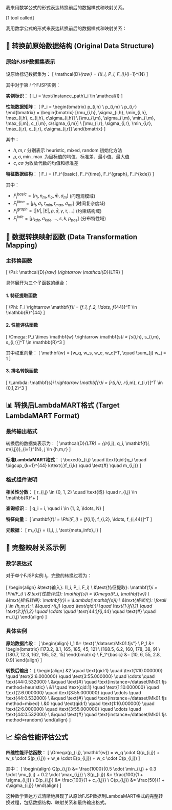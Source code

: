 我来用数学公式的形式表达转换前后的数据样式和映射关系。

[1 tool called]

我用数学公式的形式来表达转换前后的数据样式和映射关系：

## 🧮 转换前原始数据结构 (Original Data Structure)

### 原始FJSP数据集表示

设原始标记数据集为：
\[
\mathcal{D}_{raw} = \{(I_i, P_i, F_i)\}_{i=1}^{N}
\]

其中对于第 $i$ 个FJSP实例：

**实例标识**：
\[
I_i = \text{instance\_path}_i \in \mathcal{I}
\]

**性能数据矩阵**：
\[
P_i = \begin{bmatrix}
p_{i,h} \\
p_{i,m} \\
p_{i,r}
\end{bmatrix} = \begin{bmatrix}
[\mu_{i,h}, \sigma_{i,h}, \min_{i,h}, \max_{i,h}, c_{i,h}, c\sigma_{i,h}] \\
[\mu_{i,m}, \sigma_{i,m}, \min_{i,m}, \max_{i,m}, c_{i,m}, c\sigma_{i,m}] \\
[\mu_{i,r}, \sigma_{i,r}, \min_{i,r}, \max_{i,r}, c_{i,r}, c\sigma_{i,r}]
\end{bmatrix}
\]

其中：
- $h, m, r$ 分别表示 heuristic, mixed, random 初始化方法
- $\mu, \sigma, \min, \max$ 为目标值的均值、标准差、最小值、最大值
- $c, c\sigma$ 为收敛代数的均值和标准差

**特征数据结构**：
\[
F_i = \{F_i^{basic}, F_i^{time}, F_i^{graph}, F_i^{kde}\}
\]

其中：
- $F_i^{basic} = [n_j, n_m, n_o, \bar{m}, \sigma_m]$ (问题规模域)
- $F_i^{time} = [\mu_t, \sigma_t, t_{min}, t_{max}, \sigma_{mt}]$ (时间复杂度域)  
- $F_i^{graph} = [|V|, |E|, \rho, \bar{d}, \gamma, \tau, \ldots]$ (约束结构域)
- $F_i^{kde} = [\mu_{kde}, \sigma_{kde}, \ldots, s, k, p_{pos}]$ (分布特性域)

## 🔄 数据转换映射函数 (Data Transformation Mapping)

### 主转换函数

\[
\Psi: \mathcal{D}_{raw} \rightarrow \mathcal{D}_{LTR}
\]

具体展开为三个子函数的组合：

#### 1. 特征提取函数
\[
\Phi: F_i \rightarrow \mathbf{f}_i = [f_1, f_2, \ldots, f_{44}]^T \in \mathbb{R}^{44}
\]

#### 2. 性能评估函数
\[
\Omega: P_i \times \mathbf{w} \rightarrow \mathbf{s}_i = [s_{i,h}, s_{i,m}, s_{i,r}]^T \in \mathbb{R}^3
\]

其中权重向量：
\[
\mathbf{w} = [w_q, w_s, w_e, w_c]^T, \quad \sum_{j} w_j = 1
\]

#### 3. 排名转换函数
\[
\Lambda: \mathbf{s}_i \rightarrow \mathbf{r}_i = [r_{i,h}, r_{i,m}, r_{i,r}]^T \in \{0,1,2\}^3
\]

## 📊 转换后LambdaMART格式 (Target LambdaMART Format)

### 最终输出格式

转换后的数据集表示为：
\[
\mathcal{D}_{LTR} = \{(r_{i,j}, q_i, \mathbf{f}_i, m_{i,j})\}_{i=1}^{N}, j \in \{h,m,r\}
\]

**标准LambdaMART格式**：
\[
\boxed{r_{i,j} \quad \text{qid:}q_i \quad \bigcup_{k=1}^{44} k\text{:}f_{i,k} \quad \text{\#} \quad m_{i,j}}
\]

### 格式组件说明

**相关性分数**：
\[
r_{i,j} \in \{0, 1, 2\} \quad \text{或} \quad r_{i,j} \in \mathbb{R}^+
\]

**查询标识**：
\[
q_i = i, \quad i \in \{1, 2, \ldots, N\}
\]

**特征向量**：
\[
\mathbf{f}_i = \Phi(F_i) = [f_{i,1}, f_{i,2}, \ldots, f_{i,44}]^T
\]

**元数据**：
\[
m_{i,j} = \{I_i, j, \text{meta\_info}_i\}
\]

## 🎯 完整映射关系示例

### 数学表达式

对于单个FJSP实例 $I_i$，完整的转换过程为：

\[
\begin{align}
&\text{输入}: (I_i, P_i, F_i) \\
&\text{特征提取}: \mathbf{f}_i = \Phi(F_i) \\
&\text{性能评估}: \mathbf{s}_i = \Omega(P_i, \mathbf{w}) \\
&\text{排名转换}: \mathbf{r}_i = \Lambda(\mathbf{s}_i) \\
&\text{格式化}: \forall j \in \{h,m,r\}: \\
&\quad r_{i,j} \quad \text{qid:}i \quad \text{1:}f_{i,1} \quad \text{2:}f_{i,2} \quad \cdots \quad \text{44:}f_{i,44} \quad \text{\#} \quad m_{i,j}
\end{align}
\]

### 具体实例

**原始数据片段**：
\[
\begin{align}
I_1 &= \text{"/dataset/Mk01.fjs"} \\
P_1 &= \begin{bmatrix}
[173.2, 8.1, 165, 185, 45, 12] \\
[168.5, 6.2, 160, 178, 38, 9] \\
[180.7, 12.3, 162, 195, 52, 15]
\end{bmatrix} \\
F_1^{basic} &= [10, 6, 55, 2.8, 0.9]
\end{align}
\]

**转换后输出**：
\[
\begin{align}
&2 \quad \text{qid:1} \quad \text{1:10.000000} \quad \text{2:6.000000} \quad \text{3:55.000000} \quad \cdots \quad \text{44:0.532000} \\
&\quad \text{\#} \quad \text{instance=/dataset/Mk01.fjs method=heuristic} \\
&1 \quad \text{qid:1} \quad \text{1:10.000000} \quad \text{2:6.000000} \quad \text{3:55.000000} \quad \cdots \quad \text{44:0.532000} \\
&\quad \text{\#} \quad \text{instance=/dataset/Mk01.fjs method=mixed} \\
&0 \quad \text{qid:1} \quad \text{1:10.000000} \quad \text{2:6.000000} \quad \text{3:55.000000} \quad \cdots \quad \text{44:0.532000} \\
&\quad \text{\#} \quad \text{instance=/dataset/Mk01.fjs method=random}
\end{align}
\]

## 📈 综合性能评估公式

**四维性能评估函数**：
\[
\Omega(p_{i,j}, \mathbf{w}) = w_q \cdot Q(p_{i,j}) + w_s \cdot S(p_{i,j}) + w_e \cdot E(p_{i,j}) + w_c \cdot C(p_{i,j})
\]

其中：
\[
\begin{align}
Q(p_{i,j}) &= \frac{1000}{0.5 \cdot \min_{i,j} + 0.3 \cdot \mu_{i,j} + 0.2 \cdot \max_{i,j}} \\
S(p_{i,j}) &= \frac{100}{1 + \sigma_{i,j}} \\
E(p_{i,j}) &= \frac{100}{1 + c_{i,j}} \\
C(p_{i,j}) &= \frac{50}{1 + c\sigma_{i,j}}
\end{align}
\]

这种数学表达方式清晰地展现了从原始FJSP数据到LambdaMART格式的完整转换过程，包括数据结构、映射关系和最终输出格式。
